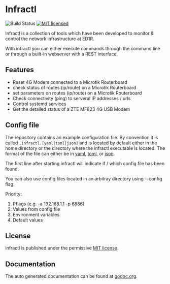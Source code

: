 # Infractl

![Build Status](https://github.com/dh1tw/infractl/workflows/Cross%20Platform%20build/badge.svg?branch=master)
[![MIT licensed](https://img.shields.io/badge/license-MIT-blue.svg)](https://img.shields.io/badge/license-MIT-blue.svg)

Infractl is a collection of tools which have been developed to monitor
& control the network infrastructure at ED1R.

With infractl you can either execute commands through the command line
or through a built-in webserver with a REST interface.

## Features

- Reset 4G Modem connected to a Microtik Routerboard
- check status of routes (ip/route) on a Microtik Routerboard
- set parameters on routes (ip/route) on a Microtik Routerboard
- Check connectivity (ping) to serveral IP addresses / urls
- Control systemd services
- Get the detailed status of a ZTE MF823 4G USB Modem

## Config file

The repository contains an example configuration file. By convention it is called
`.infractl.[yaml|toml|json]` and is located by default either in the
home directory or the directory where the infractl executable is located.
The format of the file can either be in
[yaml](https://en.wikipedia.org/wiki/YAML),
[toml](https://github.com/toml-lang/toml), or
[json](https://en.wikipedia.org/wiki/JSON).

The first line after starting infractl will indicate if / which config
file has been found.

You can also use config files located in an arbitray directory using --config flag.

Priority:

1. Pflags (e.g. -a 192.168.1.1 -p 6886)
2. Values from config file
3. Environment variables
4. Default values

## License

infractl is published under the permissive [MIT license](https://github.com/dh1tw/infractl/blob/master/LICENSE).

## Documentation

The auto generated documentation can be found at
[godoc.org](https://godoc.org/github.com/dh1tw/infractl).
